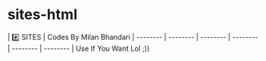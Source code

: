 # sites-html
| #️⃣ SITES | Codes By Milan Bhandari
| -------- | -------- | -------- | -------- | -------- | -------- |
Use If You Want Lol ;))
